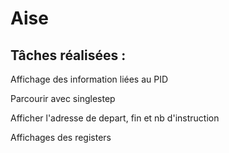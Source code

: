 # Aise

## Tâches réalisées  :

Affichage des information liées au PID

Parcourir avec singlestep

Afficher l'adresse de depart, fin et nb d'instruction

Affichages des registers
